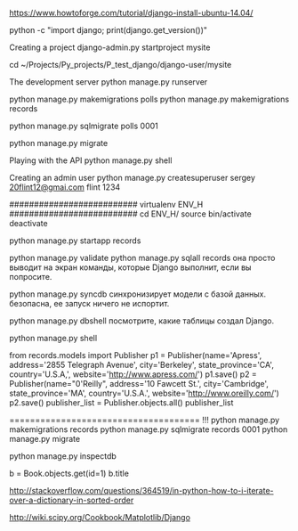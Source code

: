 https://www.howtoforge.com/tutorial/django-install-ubuntu-14.04/


python -c "import django; print(django.get_version())"

Creating a project
django-admin.py startproject mysite

cd ~/Projects/Py_projects/P_test_django/django-user/mysite

The development server
python manage.py runserver


python manage.py makemigrations polls
python manage.py makemigrations records

python manage.py sqlmigrate polls 0001

python manage.py migrate



Playing with the API
python manage.py shell



Creating an admin user
python manage.py createsuperuser
sergey 20flint12@gmai.com  flint  1234



########################## virtualenv ENV_H ##########################
cd ENV_H/
source bin/activate
deactivate




python manage.py startapp records

python manage.py validate
python manage.py sqlall records она просто выводит на экран команды,
которые Django выполнит, если вы попросите.

python manage.py syncdb синхронизирует модели с базой данных. безопасна, ее запуск
ничего не испортит.

python manage.py dbshell    посмотрите, какие таблицы создал Django.



python manage.py shell

from records.models import Publisher
p1 = Publisher(name='Apress', address='2855 Telegraph Avenue',
    city='Berkeley', state_province='CA', country='U.S.A,',
    website='http://www.apress.com/')
p1.save()
p2 = Publisher(name="0'Reilly", address='10 Fawcett St.',
    city='Cambridge', state_province='MA', country='U.S.A.',
    website='http://www.oreilly.com/')
p2.save()
publisher_list = Publisher.objects.all()
publisher_list

===================================== !!!
python manage.py makemigrations records
python manage.py sqlmigrate records 0001
python manage.py migrate

python manage.py inspectdb


b = Book.objects.get(id=1)
b.title



http://stackoverflow.com/questions/364519/in-python-how-to-i-iterate-over-a-dictionary-in-sorted-order

http://wiki.scipy.org/Cookbook/Matplotlib/Django